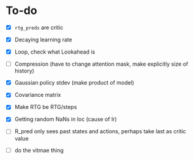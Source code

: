 # To-do

- [x] `rtg_preds` are critic
- [x] Decaying learning rate
- [x] Loop, check what Lookahead is
- [ ] Compression (have to change attention mask, make explicitly size of history)
- [x] Gaussian policy stdev (make product of model)
- [x] Covariance matrix
- [x] Make RTG be RTG/steps
- [x] Getting random NaNs in loc (cause of lr)
- [ ] R_pred only sees past states and actions, perhaps take last as critic value

- [ ] do the vitmae thing
